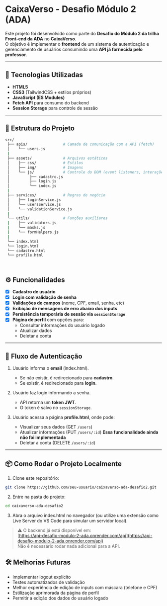 # CaixaVerso - Desafio Módulo 2 (ADA)

Este projeto foi desenvolvido como parte do **Desafio do Módulo 2 da trilha Front-end da ADA** no **CaixaVerso**.  
O objetivo é implementar o **frontend** de um sistema de autenticação e gerenciamento de usuários consumindo uma **API já fornecida pelo professor**.

---

## 🚀 Tecnologias Utilizadas

- **HTML5**  
- **CSS3** (TailwindCSS + estilos próprios)  
- **JavaScript (ES Modules)**  
- **Fetch API** para consumo do backend  
- **Session Storage** para controle de sessão  

---

## 📂 Estrutura do Projeto

```bash
src/
 ├── apis/                # Camada de comunicação com a API (fetch)
 │    └── users.js
 |
 ├── assets/              # Arquivos estáticos
 │    ├── css/            # Estilos
 │    ├── img/            # Imagens
 │    └── js/             # Controle do DOM (event listeners, interações)
 │         ├── cadastro.js
 │         ├── login.js
 │         └── index.js
 |
 ├── services/            # Regras de negócio
 │    ├── loginService.js
 │    └── usersService.js
 │    └── validationService.js
 |
 └── utils/               # Funções auxiliares
 |    ├── validators.js
 |    └── masks.js
 |    └── formHelpers.js
 |
 └── index.html  
 └── login.html  
 └── cadastro.html  
 └── profile.html  

      
```

## ⚙️ Funcionalidades

- [x] **Cadastro de usuário**  
- [x] **Login com validação de senha**  
- [x] **Validações de campos** (nome, CPF, email, senha, etc)  
- [x] **Exibição de mensagens de erro abaixo dos inputs**  
- [x] **Persistência temporária de sessão via `sessionStorage`**  
- [x] **Página de perfil** com opções para:  
  - Consultar informações do usuário logado  
  - Atualizar dados  
  - Deletar a conta  

---

## 🔑 Fluxo de Autenticação

1. Usuário informa o **email** (index.html).  
   - Se não existir, é redirecionado para **cadastro**.  
   - Se existir, é redirecionado para **login**.  

2. Usuário faz login informando a senha.  
   - API retorna um **token JWT**.  
   - O token é salvo no `sessionStorage`.  

3. Usuário acessa a página **profile.html**, onde pode:  
   - Visualizar seus dados (GET `/users`)  
   - Atualizar informações (PUT `/users/:id`)  **Essa funcionalidade ainda não foi implementada**
   - Deletar a conta (DELETE `/users/:id`)  

---

## 📦 Como Rodar o Projeto Localmente

1. Clone este repositório:  

```bash
git clone https://github.com/seu-usuario/caixaverso-ada-desafio2.git
```

2. Entre na pasta do projeto:

```bash
cd caixaverso-ada-desafio2 
```

3. Abra o arquivo index.html no navegador (ou utilize uma extensão como Live Server do VS Code para simular um servidor local).

> ⚠️ O backend já está disponível em:  
> [https://api-desafio-modulo-2-ada.onrender.com/api](https://api-desafio-modulo-2-ada.onrender.com/api)  
> Não é necessário rodar nada adicional para a API.

## 🛠️ Melhorias Futuras

- Implementar logout explícito  
- Testes automatizados de validação  
- Melhor experiência de edição de inputs com máscara (telefone e CPF)  
- Estilização aprimorada da página de perfil  
- Permitir a edição dos dados do usuário logado
